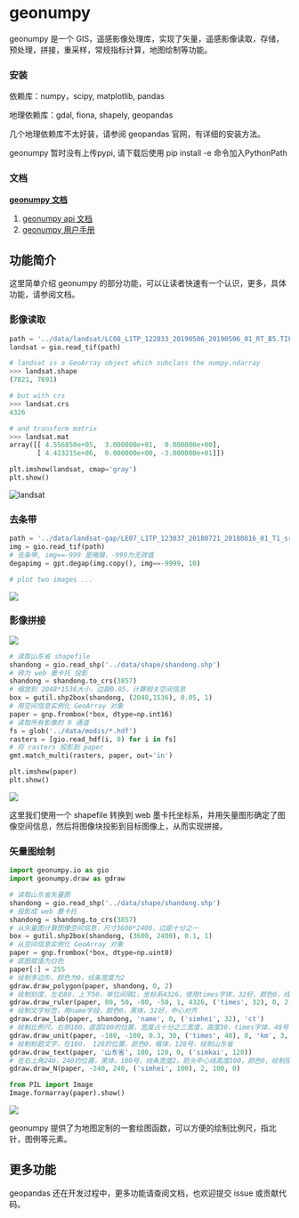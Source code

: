 # geonumpy
geonumpy 是一个 GIS，遥感影像处理库，实现了矢量，遥感影像读取，存储，预处理，拼接，重采样，常规指标计算，地图绘制等功能。



### 安装

依赖库：numpy，scipy, matplotlib, pandas

地理依赖库：gdal, fiona, shapely, geopandas

几个地理依赖库不太好装，请参阅 geopandas 官网，有详细的安装方法。

geonumpy 暂时没有上传pypi, 请下载后使用 pip install -e 命令加入PythonPath




### 文档
[**geonumpy 文档**]()

1. [geonumpy api 文档](doc/index.md#geonumpy-API-文档)
2. [geonumpy 用户手册](doc/index.md#geonumpy-用户手册)



## 功能简介

这里简单介绍 geonumpy 的部分功能，可以让读者快速有一个认识，更多，具体功能，请参阅文档。



### 影像读取

```python
path = '../data/landsat/LC08_L1TP_122033_20190506_20190506_01_RT_B5.TIF'
landsat = gio.read_tif(path)

# landsat is a GeoArray object which subclass the numpy.ndarray
>>> landsat.shape
(7821, 7691)

# but with crs
>>> landsat.crs   
4326

# and transform matrix
>>> landsat.mat  
array([[ 4.556850e+05,  3.000000e+01,  0.000000e+00],
       [ 4.423215e+06,  0.000000e+00, -3.000000e+01]])

plt.imshow(landsat, cmap='gray')
plt.show()
```

![landsat](http://idoc.imagepy.org/gis/02.png)



### 去条带

```python
path = '../data/landsat-gap/LE07_L1TP_123037_20180721_20180816_01_T1_sr_ndvi.tif'
img = gio.read_tif(path)
# 去条带, img==-999 是掩膜，-999为无效值
degapimg = gpt.degap(img.copy(), img==-9999, 10)

# plot two images ...
```
![](http://idoc.imagepy.org/gis/16.png)



### 影像拼接

![](http://idoc.imagepy.org/gis/06.png)

```python
# 读取山东省 shapefile
shandong = gio.read_shp('../data/shape/shandong.shp')
# 转为 web 墨卡托 投影
shandong = shandong.to_crs(3857)
# 缩放到 2048*1536大小，边距0.05，计算相关空间信息
box = gutil.shp2box(shandong, (2048,1536), 0.05, 1)
# 用空间信息实例化 GeoArray 对象
paper = gnp.frombox(*box, dtype=np.int16)
# 读取所有影像的 0 通道
fs = glob('../data/modis/*.hdf')
rasters = [gio.read_hdf(i, 0) for i in fs]
# 将 rasters 投影到 paper
gmt.match_multi(rasters, paper, out='in')

plt.imshow(paper)
plt.show()
```

![](http://idoc.imagepy.org/gis/04.png)

这里我们使用一个 shapefile 转换到 web 墨卡托坐标系，并用矢量图形确定了图像空间信息，然后将图像块投影到目标图像上，从而实现拼接。



### 矢量图绘制

```python
import geonumpy.io as gio
import geonumpy.draw as gdraw

# 读取山东省矢量图
shandong = gio.read_shp('../data/shape/shandong.shp')
# 投影成 web 墨卡托
shandong = shandong.to_crs(3857)
# 从矢量图计算图像空间信息，尺寸3600*2400，边距十分之一
box = gutil.shp2box(shandong, (3600, 2400), 0.1, 1)
# 从空间信息实例化 GeoArray 对象
paper = gnp.frombox(*box, dtype=np.uint8)
# 底图赋值为白色
paper[:] = 255
# 绘制多边形，颜色为0，线条宽度为2
gdraw.draw_polygon(paper, shandong, 0, 2)
# 绘制刻度，左右80，上下50，单位间隔1，坐标系4326，使用times字体，32好，颜色0，线条宽度2，刻度高5
gdraw.draw_ruler(paper, 80, 50, -80, -50, 1, 4326, ('times', 32), 0, 2, 5)
# 绘制文字标签，用name字段，颜色0，黑体，32好，中心对齐
gdraw.draw_lab(paper, shandong, 'name', 0, ('simhei', 32), 'ct')
# 绘制比例尺，右侧180，底部100的位置，宽度占十分之三宽度，高度30，times字体，48号，颜色0，单位km，线条宽度3， 右对齐
gdraw.draw_unit(paper, -180, -100, 0.3, 30, ('times', 48), 0, 'km', 3, anc='r')
# 绘制标题文字，在180， 120的位置，颜色0，楷体，128号，绘制山东省
gdraw.draw_text(paper, '山东省', 180, 120, 0, ('simkai', 128))
# 在右上角240，240的位置，黑体，100号，线条宽度2，箭头中心线高度100，颜色0，绘制指北针
gdraw.draw_N(paper, -240, 240, ('simhei', 100), 2, 100, 0)

from PIL import Image
Image.formarray(paper).show()
```

![](http://idoc.imagepy.org/gis/08.png)

geonumpy 提供了为地图定制的一套绘图函数，可以方便的绘制比例尺，指北针，图例等元素。



## 更多功能

geopandas 还在开发过程中，更多功能请查阅文档，也欢迎提交 issue 或贡献代码。